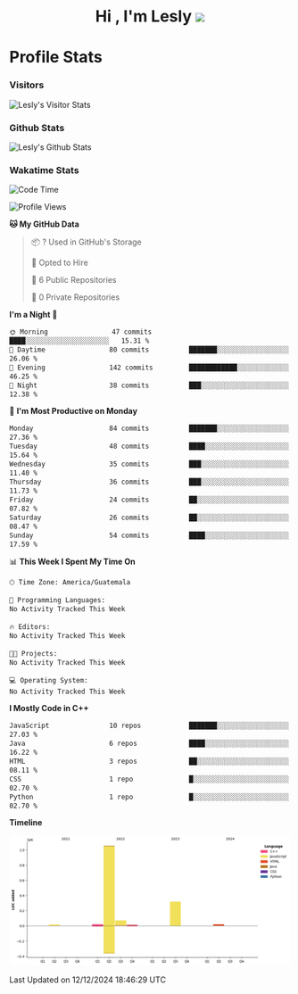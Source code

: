 <h1 align="center">Hi , I'm Lesly <img src="https://media.giphy.com/media/hvRJCLFzcasrR4ia7z/giphy.gif" width="28"></h1>


# Profile Stats

### Visitors
![Lesly's Visitor Stats](https://komarev.com/ghpvc/?username=leslycarrascoj&color=blue&style=for-the-badge&label=VIEWS)

### Github Stats
![Lesly's  Github Stats](https://github-readme-stats.vercel.app/api?username=leslycarrascoj&hide=contribs,issues,stars&count_private=true&include_all_commits=true&show_icons=true&theme=tokyonight)

### Wakatime Stats

<!--START_SECTION:waka-->
![Code Time](http://img.shields.io/badge/Code%20Time-785%20hrs%2023%20mins-blue)

![Profile Views](http://img.shields.io/badge/Profile%20Views-0-blue)

**🐱 My GitHub Data** 

> 📦 ? Used in GitHub's Storage 
 > 
> 💼 Opted to Hire
 > 
> 📜 6 Public Repositories 
 > 
> 🔑 0 Private Repositories 
 > 
**I'm a Night 🦉** 

```text
🌞 Morning                47 commits          ████░░░░░░░░░░░░░░░░░░░░░   15.31 % 
🌆 Daytime                80 commits          ███████░░░░░░░░░░░░░░░░░░   26.06 % 
🌃 Evening                142 commits         ████████████░░░░░░░░░░░░░   46.25 % 
🌙 Night                  38 commits          ███░░░░░░░░░░░░░░░░░░░░░░   12.38 % 
```
📅 **I'm Most Productive on Monday** 

```text
Monday                   84 commits          ███████░░░░░░░░░░░░░░░░░░   27.36 % 
Tuesday                  48 commits          ████░░░░░░░░░░░░░░░░░░░░░   15.64 % 
Wednesday                35 commits          ███░░░░░░░░░░░░░░░░░░░░░░   11.40 % 
Thursday                 36 commits          ███░░░░░░░░░░░░░░░░░░░░░░   11.73 % 
Friday                   24 commits          ██░░░░░░░░░░░░░░░░░░░░░░░   07.82 % 
Saturday                 26 commits          ██░░░░░░░░░░░░░░░░░░░░░░░   08.47 % 
Sunday                   54 commits          ████░░░░░░░░░░░░░░░░░░░░░   17.59 % 
```


📊 **This Week I Spent My Time On** 

```text
🕑︎ Time Zone: America/Guatemala

💬 Programming Languages: 
No Activity Tracked This Week

🔥 Editors: 
No Activity Tracked This Week

🐱‍💻 Projects: 
No Activity Tracked This Week

💻 Operating System: 
No Activity Tracked This Week
```

**I Mostly Code in C++** 

```text
JavaScript               10 repos            ███████░░░░░░░░░░░░░░░░░░   27.03 % 
Java                     6 repos             ████░░░░░░░░░░░░░░░░░░░░░   16.22 % 
HTML                     3 repos             ██░░░░░░░░░░░░░░░░░░░░░░░   08.11 % 
CSS                      1 repo              █░░░░░░░░░░░░░░░░░░░░░░░░   02.70 % 
Python                   1 repo              █░░░░░░░░░░░░░░░░░░░░░░░░   02.70 % 
```



**Timeline**

![Lines of Code chart](https://raw.githubusercontent.com/leslycarrascoj/leslycarrascoj/main/assets/bar_graph.png)


 Last Updated on 12/12/2024 18:46:29 UTC
<!--END_SECTION:waka-->


